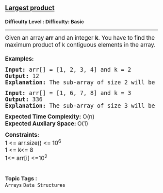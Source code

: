 <h2><a href="https://www.geeksforgeeks.org/problems/largest-product/1?page=3&category=Arrays&sortBy=difficulty">Largest product</a></h2><h3>Difficulty Level : Difficulty: Basic</h3><hr><div class="problems_problem_content__Xm_eO"><p><span style="font-size: 14pt;">Given an array <strong>arr</strong>&nbsp;and an integer <strong>k</strong>. You have to find the maximum product of k contiguous elements in the array.&nbsp;<br><br><strong>Examples:</strong></span></p>
<pre><span style="font-size: 14pt;"><strong>Input: </strong>arr[] =<strong> </strong>[1, 2, 3, 4] and k = 2<br><strong>Output: </strong>12&nbsp;<br><strong>Explanation: </strong>The sub-array of size 2 will be 3 4 and the product is 12.<br></span></pre>
<pre><span style="font-size: 14pt;"><strong>Input: </strong>arr[] = [1, 6, 7, 8] and k = 3<br><strong>Output: </strong>336<br><strong>Explanation: </strong>The sub-array of size 3 will be 6 7 8 and the product is 336.</span></pre>
<p><span style="font-size: 14pt;"><strong>Expected Time Complexity:</strong> O(n)</span><br><span style="font-size: 14pt;"><strong>Expected Auxilary Space:&nbsp;</strong>O(1)</span></p>
<p><span style="font-size: 14pt;"><strong>Constraints:</strong><br>1 &lt;= arr.size() &lt;= 10<sup>6</sup><br>1 &lt;= k&lt;= 8<br>1&lt;= arr[i] &lt;=10<sup>2</sup></span></p></div><br><p><span style=font-size:18px><strong>Topic Tags : </strong><br><code>Arrays</code>&nbsp;<code>Data Structures</code>&nbsp;